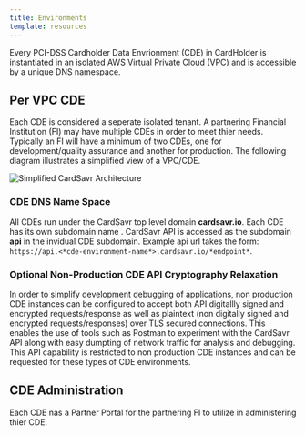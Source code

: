 ```yaml
---
title: Environments
template: resources
---
```


Every PCI-DSS Cardholder Data Envrionment \(CDE\) in CardHolder is instantiated in an isolated AWS Virtual Private Cloud \(VPC\) and is accessible by a unique DNS namespace.

## Per VPC CDE

Each CDE is considered a seperate isolated tenant.  A partnering Financial Institution \(FI\) may have multiple CDEs in order to meet thier needs.  Typically an FI will have a minimum of two CDEs, one for development/quality assurance and another for production. The following diagram illustrates a simplified view of a VPC/CDE.

![Simplified CardSavr Architecture](/images/cardSavrSimpleArchitecture.jpg "Simplified CardSavr Architecture") 

### CDE DNS Name Space

All CDEs run under the CardSavr top level domain **cardsavr.io**. Each CDE has its own subdomain name . CardSavr API is accessed  as the subdomain **api** in the invidual CDE subdomain. Example api url takes the form: `https://api.<*cde-environment-name*>.cardsavr.io/*endpoint*`.

### Optional Non-Production CDE API Cryptography Relaxation

In order to simplify development debugging of applications, non production CDE instances can be configured to accept both API digitallly signed and encrypted requests/response as well as plaintext \(non digitally signed and encrypted requests/responses\) over TLS secured connections.  This enables the use of tools such as Postman to experiment with the CardSavr API along with easy dumpting of network traffic for analysis and debugging.  This API capability is restricted to non production CDE instances and can be requested for these types of CDE environments. 

## CDE Administration

Each CDE nas a Partner Portal for the partnering FI to utilize in administering thier CDE.